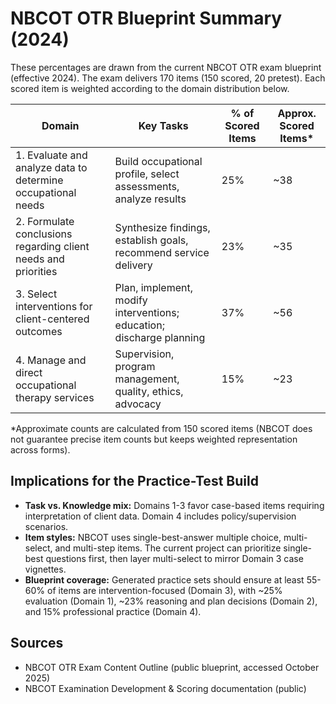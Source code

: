 # NBCOT OTR Blueprint Summary (2024)

These percentages are drawn from the current NBCOT OTR exam blueprint (effective 2024). The exam delivers 170 items (150 scored, 20 pretest). Each scored item is weighted according to the domain distribution below.

| Domain | Key Tasks | % of Scored Items | Approx. Scored Items* |
| --- | --- | --- | --- |
| 1. Evaluate and analyze data to determine occupational needs | Build occupational profile, select assessments, analyze results | 25% | ~38 |
| 2. Formulate conclusions regarding client needs and priorities | Synthesize findings, establish goals, recommend service delivery | 23% | ~35 |
| 3. Select interventions for client-centered outcomes | Plan, implement, modify interventions; education; discharge planning | 37% | ~56 |
| 4. Manage and direct occupational therapy services | Supervision, program management, quality, ethics, advocacy | 15% | ~23 |

*Approximate counts are calculated from 150 scored items (NBCOT does not guarantee precise item counts but keeps weighted representation across forms).

## Implications for the Practice-Test Build

- **Task vs. Knowledge mix:** Domains 1-3 favor case-based items requiring interpretation of client data. Domain 4 includes policy/supervision scenarios.
- **Item styles:** NBCOT uses single-best-answer multiple choice, multi-select, and multi-step items. The current project can prioritize single-best questions first, then layer multi-select to mirror Domain 3 case vignettes.
- **Blueprint coverage:** Generated practice sets should ensure at least 55-60% of items are intervention-focused (Domain 3), with ~25% evaluation (Domain 1), ~23% reasoning and plan decisions (Domain 2), and 15% professional practice (Domain 4).

## Sources
- NBCOT OTR Exam Content Outline (public blueprint, accessed October 2025)
- NBCOT Examination Development & Scoring documentation (public)
